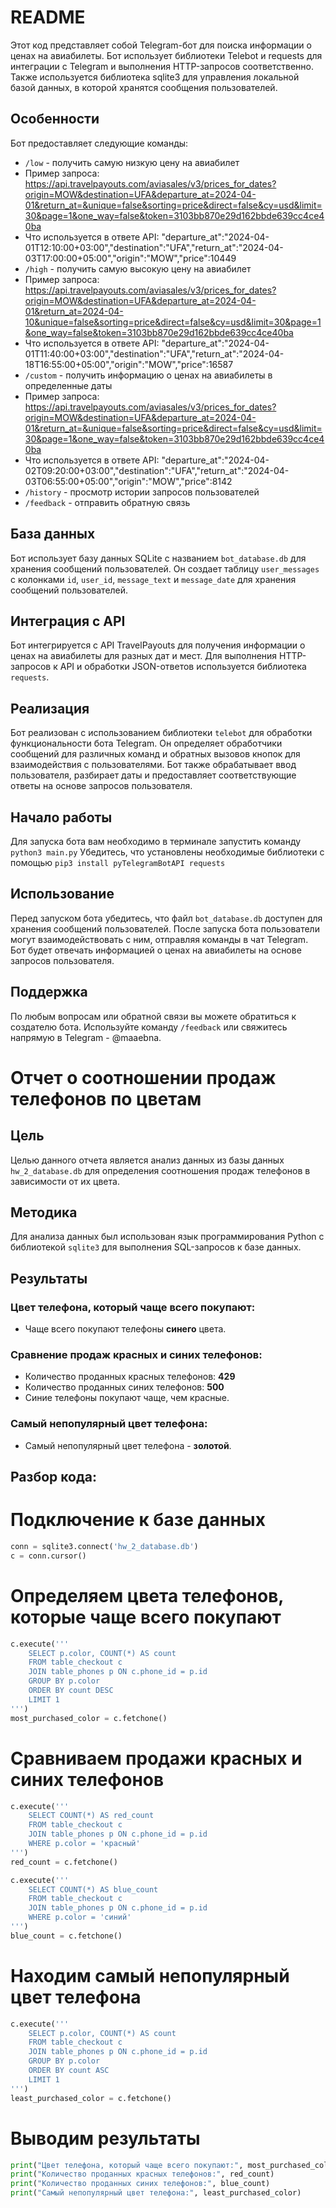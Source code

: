 # README

Этот код представляет собой Telegram-бот для поиска информации о ценах на авиабилеты.
Бот использует библиотеки Telebot и requests для интеграции с Telegram и выполнения HTTP-запросов соответственно.
Также используется библиотека sqlite3 для управления локальной базой данных, в которой хранятся сообщения пользователей.

## Особенности

Бот предоставляет следующие команды:

- `/low` - получить самую низкую цену на авиабилет
- Пример запроса: https://api.travelpayouts.com/aviasales/v3/prices_for_dates?origin=MOW&destination=UFA&departure_at=2024-04-01&return_at=&unique=false&sorting=price&direct=false&cy=usd&limit=30&page=1&one_way=false&token=3103bb870e29d162bbde639cc4ce40ba
- Что используется в ответе API: "departure_at":"2024-04-01T12:10:00+03:00","destination":"UFA","return_at":"2024-04-03T17:00:00+05:00","origin":"MOW","price":10449
- `/high` - получить самую высокую цену на авиабилет
- Пример запроса: https://api.travelpayouts.com/aviasales/v3/prices_for_dates?origin=MOW&destination=UFA&departure_at=2024-04-01&return_at=2024-04-10&unique=false&sorting=price&direct=false&cy=usd&limit=30&page=1&one_way=false&token=3103bb870e29d162bbde639cc4ce40ba
- Что используется в ответе API: "departure_at":"2024-04-01T11:40:00+03:00","destination":"UFA","return_at":"2024-04-18T16:55:00+05:00","origin":"MOW","price":16587
- `/custom` - получить информацию о ценах на авиабилеты в определенные даты
- Пример запроса: https://api.travelpayouts.com/aviasales/v3/prices_for_dates?origin=MOW&destination=UFA&departure_at=2024-04-01&return_at=&unique=false&sorting=price&direct=false&cy=usd&limit=30&page=1&one_way=false&token=3103bb870e29d162bbde639cc4ce40ba
- Что используется в ответе API: "departure_at":"2024-04-02T09:20:00+03:00","destination":"UFA","return_at":"2024-04-03T06:55:00+05:00","origin":"MOW","price":8142
- `/history` - просмотр истории запросов пользователей
- `/feedback` - отправить обратную связь

## База данных

Бот использует базу данных SQLite с названием `bot_database.db` для хранения сообщений пользователей.
Он создает таблицу `user_messages` с колонками `id`, `user_id`, `message_text` и `message_date` для хранения сообщений пользователей.

## Интеграция с API

Бот интегрируется с API TravelPayouts для получения информации о ценах на авиабилеты для разных дат и мест.
Для выполнения HTTP-запросов к API и обработки JSON-ответов используется библиотека `requests`.

## Реализация

Бот реализован с использованием библиотеки `telebot` для обработки функциональности бота Telegram.
Он определяет обработчики сообщений для различных команд и обратных вызовов кнопок для взаимодействия с пользователями.
Бот также обрабатывает ввод пользователя, разбирает даты и предоставляет соответствующие ответы на основе запросов пользователя.

## Начало работы

Для запуска бота вам необходимо в терминале запустить команду `python3 main.py`
Убедитесь, что установлены необходимые библиотеки с помощью `pip3 install pyTelegramBotAPI requests`

## Использование

Перед запуском бота убедитесь, что файл `bot_database.db` доступен для хранения сообщений пользователей.
После запуска бота пользователи могут взаимодействовать с ним, отправляя команды в чат Telegram.
Бот будет отвечать информацией о ценах на авиабилеты на основе запросов пользователя.

## Поддержка

По любым вопросам или обратной связи вы можете обратиться к создателю бота.
Используйте команду `/feedback` или свяжитесь напрямую в Telegram - @maaebna.



# Отчет о соотношении продаж телефонов по цветам

## Цель
Целью данного отчета является анализ данных из базы данных `hw_2_database.db` для определения соотношения продаж телефонов в зависимости от их цвета.

## Методика
Для анализа данных был использован язык программирования Python с библиотекой `sqlite3` для выполнения SQL-запросов к базе данных.

## Результаты

### Цвет телефона, который чаще всего покупают:
- Чаще всего покупают телефоны **синего** цвета.

### Сравнение продаж красных и синих телефонов:
- Количество проданных красных телефонов: **429**
- Количество проданных синих телефонов: **500**
- Синие телефоны покупают чаще, чем красные.

### Самый непопулярный цвет телефона:
- Самый непопулярный цвет телефона - **золотой**.

## Разбор кода:

# Подключение к базе данных
```python
conn = sqlite3.connect('hw_2_database.db')
c = conn.cursor()
```

# Определяем цвета телефонов, которые чаще всего покупают
```python
c.execute('''
    SELECT p.color, COUNT(*) AS count
    FROM table_checkout c
    JOIN table_phones p ON c.phone_id = p.id
    GROUP BY p.color
    ORDER BY count DESC
    LIMIT 1
''')
most_purchased_color = c.fetchone()
```

# Сравниваем продажи красных и синих телефонов
```python
c.execute('''
    SELECT COUNT(*) AS red_count
    FROM table_checkout c
    JOIN table_phones p ON c.phone_id = p.id
    WHERE p.color = 'красный'
''')
red_count = c.fetchone()

c.execute('''
    SELECT COUNT(*) AS blue_count
    FROM table_checkout c
    JOIN table_phones p ON c.phone_id = p.id
    WHERE p.color = 'синий'
''')
blue_count = c.fetchone()
```

# Находим самый непопулярный цвет телефона
```python
c.execute('''
    SELECT p.color, COUNT(*) AS count
    FROM table_checkout c
    JOIN table_phones p ON c.phone_id = p.id
    GROUP BY p.color
    ORDER BY count ASC
    LIMIT 1
''')
least_purchased_color = c.fetchone()
```

# Выводим результаты
```python
print("Цвет телефона, который чаще всего покупают:", most_purchased_color)
print("Количество проданных красных телефонов:", red_count)
print("Количество проданных синих телефонов:", blue_count)
print("Самый непопулярный цвет телефона:", least_purchased_color)
```
